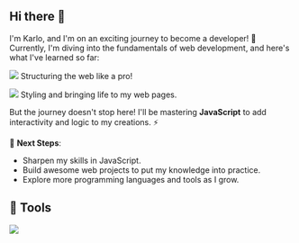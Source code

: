 ## Hi there 👋


I'm Karlo, and I'm on an exciting journey to become a developer! 🚀  
Currently, I'm diving into the fundamentals of web development, and here's what I've learned so far:  

<img src="https://img.shields.io/badge/HTML5-E34F26?style=for-the-badge&logo=html5&logoColor=white" /> Structuring the web like a pro!  

<img src="https://img.shields.io/badge/CSS3-1572B6?style=for-the-badge&logo=css3&logoColor=white" /> Styling and bringing life to my web pages.  

But the journey doesn't stop here! I'll be mastering **JavaScript** to add interactivity and logic to my creations. ⚡

🌱 **Next Steps**:  
- Sharpen my skills in JavaScript.  
- Build awesome web projects to put my knowledge into practice.  
- Explore more programming languages and tools as I grow.

## 🔧 Tools

<p align="left">
  <img src="https://img.shields.io/badge/Git-F05032?style=for-the-badge&logo=git&logoColor=white" />
</p>

<!--
**karlo-kasi/karlo-kasi** is a ✨ _special_ ✨ repository because its `README.md` (this file) appears on your GitHub profile.

I am [Giuseppe](https://www.youtube.com/c/GiuseppeFunicello)
a software developer from 🇮🇹 with a strong interest in
web applications.

Here are some ideas to get you started:

- 🔭 I’m currently working on ...
- 🌱 I’m currently learning ...
- 👯 I’m looking to collaborate on ...
- 🤔 I’m looking for help with ...
- 💬 Ask me about ...
- 📫 How to reach me: ...
- 😄 Pronouns: ...
- ⚡ Fun fact: ...
-->
